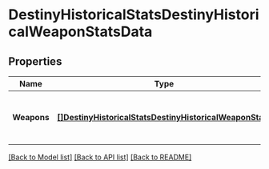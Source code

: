 # DestinyHistoricalStatsDestinyHistoricalWeaponStatsData

## Properties
Name | Type | Description | Notes
------------ | ------------- | ------------- | -------------
**Weapons** | [**[]DestinyHistoricalStatsDestinyHistoricalWeaponStats**](Destiny.HistoricalStats.DestinyHistoricalWeaponStats.md) | List of weapons and their perspective values. | [optional] [default to null]

[[Back to Model list]](../README.md#documentation-for-models) [[Back to API list]](../README.md#documentation-for-api-endpoints) [[Back to README]](../README.md)


